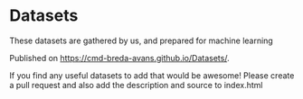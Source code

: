 # Datasets
These datasets are gathered by us, and prepared for machine learning

Published on https://cmd-breda-avans.github.io/Datasets/.

If you find any useful datasets to add that would be awesome! 
Please create a pull request and also add the description and source to index.html
